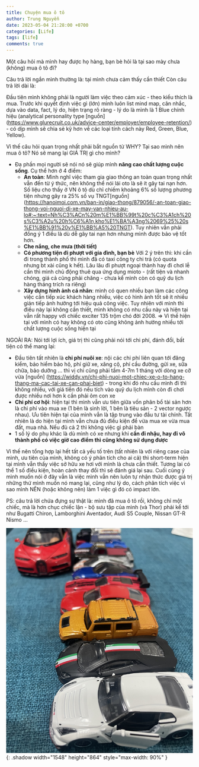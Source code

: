 ```yaml
---
title: Chuyện mua ô tô
author: Trung Nguyễn
date: 2023-05-04 21:28:00 +0700
categories: [Life]
tags: [life]
comments: true
---
```

Một câu hỏi mà mình hay được họ hàng, bạn bè hỏi là tại sao mày chưa (không) mua ô tô đi?

Câu trả lời ngắn mình thường là: tại mình chưa cảm thấy cần thiết
Còn câu trả lời dài là:

Đầu tiên mình không phải là người làm việc theo cảm xúc - theo kiểu thích là mua. Trước khi quyết định việc gì (lớn) mình luôn list mind map, cân nhắc, dựa vào data, fact, lý do, hiện trạng rõ ràng - lý do là mình là 1 Blue chính hiệu (analytical personality type [nguồn] (https://www.glurecruit.co.uk/advice-center/employer/employee-retention/) - có dịp mình sẽ chia sẻ kỹ hơn về các loại tính cách này Red, Green, Blue, Yellow).

Vì thế câu hỏi quan trọng nhất phải bắt nguồn từ WHY? Tại sao mình nên mua ô tô? Nó sẽ mang lại GIÁ TRỊ gì cho mình?

- Đa phần mọi người sẽ nói nó sẽ giúp mình **nâng cao chất lượng cuộc sống**. Cụ thể hơn ở 4 điểm:
     + **An toàn**: Mình nghĩ việc tham gia giao thông an toàn quan trọng nhất vẫn đến từ ý thức, nên không thể nói lái oto là sẽ ít gây tai nạn hơn. Số liệu cho thấy ở VN ô tô dù chỉ chiếm khoảng 6% số lượng phương tiện nhưng gây ra 25% số vụ TNGT[nguồn] (https://hanoimoi.com.vn/ban-in/giao-thong/879056/-an-toan-giao-thong-voi-nguoi-di-xe-may-van-nhieu-au-lo#:~:text=Nh%C3%ACn%20m%E1%BB%99t%20c%C3%A1ch%20s%C3%A2u%20h%C6%A1n,kho%E1%BA%A3ng%2069%25%20s%E1%BB%91%20v%E1%BB%A5%20TNGT). Tuy nhiên vẫn phải đồng ý 1 điều là dù dễ gây tai nạn hơn nhưng mình được bảo vệ tốt hơn.
     + **Che nắng, che mưa (thời tiết)**
     + **Có phương tiện đi phượt với gia đình, bạn bè**
     Với 2 ý trên thì: khi cần đi trong thành phố thì mình đã có taxi công ty chi trả (có quota nhưng bt xài cũng k hết). Lâu lâu đi phượt ngoại thành hay đi chơi lễ cần thì mình chủ động thuê qua ứng dụng mioto - (rất tiện và nhanh chóng, giá cả cũng phải chăng - chưa kể mình còn có quỹ du lịch hàng tháng trích ra riêng)
     + **Xây dựng hình ảnh cá nhân**: mình có quen nhiều bạn làm các công việc cần tiếp xúc khách hàng nhiều, việc có hình ảnh tốt sẽ ít nhiều gián tiếp ảnh hưởng tới hiệu quả công việc. Tuy nhiên với mình thì điều này lại không cần thiết, mình không có nhu cầu này và hiện tại vẫn rất happy với chiếc exciter 135 trộm chó đời 2008.
=> Vì thế hiện tại với mình có hay không có oto cũng không ảnh hưởng nhiều tới chất lượng cuộc sống hiện tại

NGOÀI RA:
Nói tới lợi ích, giá trị thì cũng phải nói tới chi phí, đánh đổi, bất tiện có thể mang lại:
- Đầu tiên tất nhiên là **chi phí nuôi xe**: nội các chi phí liên quan tới đăng kiểm, bảo hiểm bảo hộ, phí giữ xe, xăng cộ, phí cầu đường, gửi xe, sữa chữa, bảo dưỡng ... thì vị chi cũng phải tầm 4-7m 1 tháng với dòng xe cỡ vừa [nguồn] (https://widdy.vn/chi-phi-nuoi-mot-chiec-xe-o-to-hang-thang-ma-cac-tai-xe-can-phai-biet) - trong khi đó nhu cầu mình đi thì không nhiều, với giá tiền đó nếu tích vào quỹ du lịch mình còn đi chơi được nhiều nơi hơn k cần phải ôm con xe
- **Chi phí cơ hội**: hiện tại thì mình vẫn ưu tiên giữa vốn phân bổ tài sản hơn là chi phí vào mua xe (1 bên là sinh lời, 1 bên là tiêu sản - 2 vector ngược nhau). Ưu tiên hiện tại của mình vẫn là tập trung vào đầu tư tài chính. Tất nhiên là do hiện tại mình vẫn chưa đủ điều kiện để vừa mua xe vừa mua đất, mua nhà. Nếu đủ cả 2 thì không việc gì phải bàn
- 1 số lý do phụ khác là dù mình có xe nhưng khi **cần đi nhậu, hay đi vô thành phố có việc giờ cao điểm thì cũng không sử dụng được**

Vì thế nên tổng hợp lại hết tất cả yếu tố trên (tất nhiên là với riêng case của mình, ưu tiên của mình, không có ý phân tích cho ai cả) thì short-term hiện tại mình vẫn thấy việc sở hữu xe hơi với mình là chưa cần thiết. Tương lai có thể 1 số điều kiện, hoàn cảnh thay đổi thì sẽ đánh giá lại sau.
Cuối cùng ý mình muốn nói ở đây vẫn là việc mình vẫn nên luôn tự nhận thức được giá trị những thứ mình muốn nó mang lại, cũng như lý do, cách phân tích việc vì sao mình NÊN (hoặc không nên) làm 1 việc gì đó có impact lớn.

PS: câu trả lời chứa đựng sự thật là: mình đã mua ô tô rồi, không chỉ một chiếc, mà là hơn chục chiếc lận - bộ sưu tập của mình (và Thor) phải kể tới như Bugatti Chiron, Lamborghini Aventador, Audi S5 Couple, Nissan GT-R Nismo ...


![Window shadow](/assets/img/posts/chuyen_mua_oto/img.jpeg){: .shadow width="1548" height="864" style="max-width: 90%" }